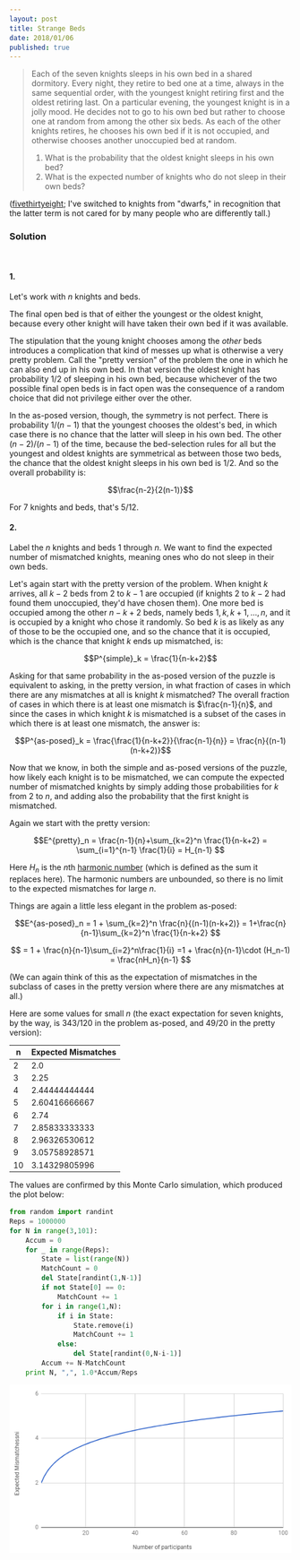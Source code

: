 ```yaml
---
layout: post
title: Strange Beds
date: 2018/01/06
published: true
---
```


>Each of the seven knights sleeps in his own bed in a shared dormitory. Every night, they retire to bed one at a time, always in the same sequential order, with the youngest knight retiring first and the oldest retiring last. On a particular evening, the youngest knight is in a jolly mood. He decides not to go to his own bed but rather to choose one at random from among the other six beds. As each of the other knights retires, he chooses his own bed if it is not occupied, and otherwise chooses another unoccupied bed at random.
>
>1. What is the probability that the oldest knight sleeps in his own bed?
>2. What is the expected number of knights who do not sleep in their own beds?

<!--more-->

([fivethirtyeight](https://fivethirtyeight.com/features/where-will-the-seven-dwarfs-sleep-tonight/); I've switched to knights from "dwarfs," in recognition that the latter term is not cared for by many people who are differently tall.)

### Solution

<br>

#### 1.

Let's work with $n$ knights and beds.

The final open bed is that of either the youngest or the oldest knight, because every other knight will have taken their own bed if it was available.

The stipulation that the young knight chooses among the _other_ beds introduces a complication that kind of messes up what is otherwise a very pretty problem. Call the "pretty version" of the problem the one in which he can also end up in his own bed. In that version the oldest knight has probability $1/2$ of sleeping in his own bed, because whichever of the two possible final open beds is in fact open was the consequence of a random choice that did not privilege either over the other.

In the as-posed version, though, the symmetry is not perfect. There is probability $1/(n-1)$ that the youngest chooses the oldest's bed, in which case there is no chance that the latter will sleep in his own bed. The other $(n-2)/(n-1)$ of the time, because the bed-selection rules for all but the youngest and oldest knights are symmetrical as between those two beds, the chance that the oldest knight sleeps in his own bed is $1/2$. And so the overall probability is:

$$\frac{n-2}{2(n-1)}$$

For $7$ knights and beds, that's $5/12$.

#### 2.

Label the $n$ knights and beds $1$ through $n$. We want to find the expected number of mismatched knights, meaning ones who do not sleep in their own beds. 

Let's again start with the pretty version of the problem. When knight $k$ arrives, all $k-2$ beds from $2$ to $k-1$ are occupied (if knights $2$ to $k-2$ had found them unoccupied, they'd have chosen them). One more bed is occupied among the other $n-k+2$ beds, namely beds $1,k,k+1,\ldots,n$, and it is occupied by a knight who chose it randomly. So bed $k$ is as likely as any of those to be the occupied one, and so the chance that it is occupied, which is the chance that knight $k$ ends up mismatched, is:

$$P^{simple}_k = \frac{1}{n-k+2}$$

Asking for that same probability in the as-posed version of the puzzle is equivalent to asking, in the pretty version, in what fraction of cases in which there are any mismatches at all is knight $k$ mismatched? The overall fraction of cases in which there is at least one mismatch is $\frac{n-1}{n}$, and since the cases in which knight $k$ is mismatched is a subset of the cases in which there is at least one mismatch, the answer is:

$$P^{as-posed}_k = \frac{\frac{1}{n-k+2}}{\frac{n-1}{n}}
= \frac{n}{(n-1)(n-k+2)}$$

Now that we know, in both the simple and as-posed versions of the puzzle, how likely each knight is to be mismatched, we can compute the expected number of mismatched knights by simply adding those probabilities for $k$ from $2$ to $n$, and adding also the probability that the first knight is mismatched.

Again we start with the pretty version:

$$E^{pretty}_n = \frac{n-1}{n}+\sum_{k=2}^n \frac{1}{n-k+2} 
= \sum_{i=1}^{n-1} \frac{1}{i} = H_{n-1}
$$

Here $H_n$ is the $n$th [harmonic number](http://mathworld.wolfram.com/HarmonicSeries.html) (which is defined as the sum it replaces here). The harmonic numbers are unbounded, so there is no limit to the expected mismatches for large $n$.

Things are again a little less elegant in the problem as-posed:

$$E^{as-posed}_n = 1 + \sum_{k=2}^n \frac{n}{(n-1)(n-k+2)} 
= 1+\frac{n}{n-1}\sum_{k=2}^n \frac{1}{n-k+2}
$$

$$ = 1 + \frac{n}{n-1}\sum_{i=2}^n\frac{1}{i}
=1 + \frac{n}{n-1}\cdot (H_n-1)
= \frac{nH_n}{n-1}
$$

(We can again think of this as the expectation of mismatches in the subclass of cases in the pretty version where there are any mismatches at all.)

Here are some values for small $n$ (the exact expectation for seven knights, by the way, is $343/120$ in the problem as-posed, and $49/20$ in the pretty version):

n | Expected Mismatches 
--- |:---
2 | 2.0
3 | 2.25
4 | 2.44444444444
5 | 2.60416666667
6 | 2.74
7 | 2.85833333333
8 | 2.96326530612
9 | 3.05758928571
10 | 3.14329805996

The values are confirmed by this Monte Carlo simulation, which produced the plot below:

```python
from random import randint
Reps = 1000000
for N in range(3,101):
	Accum = 0
	for _ in range(Reps):
		State = list(range(N))
		MatchCount = 0
		del State[randint(1,N-1)]
		if not State[0] == 0:
			MatchCount += 1
		for i in range(1,N):
			if i in State:
				State.remove(i)
				MatchCount += 1
			else:
				del State[randint(0,N-i-1)]
		Accum += N-MatchCount
	print N, ",", 1.0*Accum/Reps
```

![Graph of expectation versus n.](/img/ExpectedMismatches.png)

<br>

